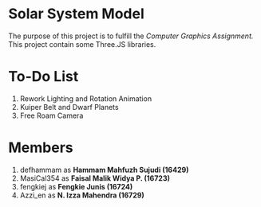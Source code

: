# Solar System Model

The purpose of this project is to fulfill the *Computer Graphics Assignment.* This project contain some Three.JS libraries.

# To-Do List
1. Rework Lighting and Rotation Animation
2. Kuiper Belt and Dwarf Planets
3. Free Roam Camera

# Members
1. defhammam as **Hammam Mahfuzh Sujudi (16429)**
2. MasiCal354 as **Faisal Malik Widya P. (16723)**
3. fengkiej as **Fengkie Junis (16724)**
4. Azzi_en as **N. Izza Mahendra (16729)**

